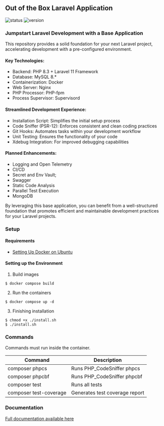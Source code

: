 ## Out of the Box Laravel Application

![status](https://img.shields.io/badge/status-work%20in%20progress-green?style=flat)
![version](https://img.shields.io/badge/version-0.4.1-blue?style=flat)

### Jumpstart Laravel Development with a Base Application

This repository provides a solid foundation for your next Laravel project, accelerating development with a pre-configured environment.

#### Key Technologies:

* Backend: PHP 8.3 + Laravel 11 Framework
* Database: MySQL 8.*
* Containerization: Docker
* Web Server: Nginx
* PHP Processor: PHP-fpm
* Process Supervisor: Supervisord

#### Streamlined Development Experience:

* Installation Script: Simplifies the initial setup process
* Code Sniffer (PSR-12): Enforces consistent and clean coding practices
* Git Hooks: Automates tasks within your development workflow
* Unit Testing: Ensures the functionality of your code
* Xdebug Integration: For improved debugging capabilities

#### Planned Enhancements:

* Logging and Open Telemetry
* CI/CD
* Secret and Env Vault;
* Swagger
* Static Code Analysis
* Parallel Test Execution
* MongoDB

By leveraging this base application, you can benefit from a well-structured foundation that promotes efficient and maintainable development practices for your Laravel projects.

### Setup

#### Requirements

* [Setting Up Docker on Ubuntu](https://github.com/danieltrolezi/laravel-app/blob/master/docs/01-setup/docker.md)

#### Setting up the Environment

1. Build images
```
$ docker compose build
```

2. Run the containers
```
$ docker compose up -d
```

3. Finishing installation
```
$ chmod +x ./install.sh
$ ./install.sh
```

### Commands

Commands must run inside the container.

| Command             | Description                     |
| ------------------- | ------------------------------- |
| composer phpcs      | Runs PHP_CodeSniffer phpcs      |
| composer phpcbf     | Runs PHP_CodeSniffer phpcbf     |
| composer test       | Runs all tests                  |
| composer test-coverage | Generates test coverage report  |

### Documentation

[Full documentation available here](https://github.com/danieltrolezi/laravel-app/blob/master/docs/index.md)
